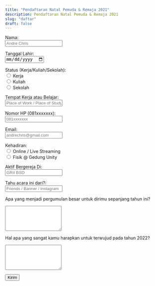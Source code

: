 ```yaml
---
title: "Pendaftaran Natal Pemuda & Remaja 2021"
description: Pendaftaran Natal Pemuda & Remaja 2021
slug: "daftar"
draft: false
---
```


<script type="text/javascript">
    var submitted = false;

    function onSubmit() {
        alert("Thanks for register, God Bless!");
    }
</script>
<iframe name="hidden_iframe" id="hidden_iframe" style="display:none;" onload="if(submitted) {window.location.href='../natal2021';}">
</iframe>

<form action="https://docs.google.com/forms/d/e/1FAIpQLSdIPQAteHhD-H46JVq-DFIH2GGJCb8hxto-FcgiuGkydzE5SQ/formResponse" target="hidden_iframe" method="POST" onsubmit="submitted=true; onSubmit();">

<label for="entry.2005620554">Nama:</label><br>
<input type="text" name="entry.2005620554" placeholder="Andre Chris" required>

<label for="entry.1402757799">Tanggal Lahir:</label><br>
<input type="date" name="entry.1402757799" required>

<label for="entry.1904932323">Status (Kerja/Kuliah/Sekolah):</label><br>
<input type="radio" id="kerja" name="entry.1904932323" value="Kerja" required>
<label for="kerja">Kerja</label><br>
<input type="radio" id="kuliah" name="entry.1904932323" value="Kuliah">
<label for="kuliah">Kuliah</label><br>
<input type="radio" id="sekolah" name="entry.1904932323" value="Sekolah">
<label for="sekolah">Sekolah</label><br>

<label for="entry.295531753">Tempat Kerja atau Belajar:</label><br>
<input type="text" name="entry.295531753" placeholder="Place of Work / Place of Study">

<label for="entry.1166974658">Nomor HP (081xxxxxxx):</label></br>
<input type="number" name="entry.1166974658" placeholder="081xxxxxxx" required>

<label for="entry.1045781291">Email:</label><br>
<input type="email" name="entry.1045781291" placeholder="andrechris@gmail.com" required>

<label for="entry.1065046570">Kehadiran:</label><br>
<input type="radio" id="online" name="entry.1065046570" value="Online" required>
<label for="online">Online / Live Streaming</label><br>
<input type="radio" id="fisik" name="entry.1065046570" value="Fisik">
<label for="fisik">Fisik @ Gedung Unity</label><br>

<label for="entry.1127776508">Aktif Bergereja Di:</label><br>
<input type="text" name="entry.1127776508" placeholder="GRII BSD">

<label for="entry.629788071">Tahu acara ini dari?:</label><br>
<input type="text" name="entry.629788071" placeholder="Friends / Banner / Instagram">

<label for="entry.1460731916">Apa yang menjadi pergumulan besar untuk dirimu sepanjang tahun ini?</label></br>
<textarea rows="5" name="entry.1460731916"></textarea>

<label for="entry.839337160">Hal apa yang sangat kamu harapkan untuk terwujud pada tahun 2022?</label></br>
<textarea rows="5" name="entry.839337160"></textarea>

<button type="submit">Kirim</button>

</form>